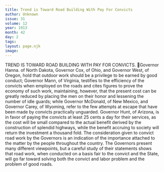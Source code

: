 ```yaml
---
title: Trend is Toward Road Building With Pay For Convicts
author: Unknown
issue: 31
volume: 12
year: 1913
month: 42
day: 2
tags:
layout: page.njk
image:
---
```

TREND IS TOWARD ROAD BUILDING WITH PAY FOR CONVICTS. Governor Hanna. of North Dakota, Governor Cox, of Ohio, and Governor West, of Oregon, hold that outdoor work should be a privilege to be earned by good conduct; Governor Mann, of Virginia, testifies to the efficiency of the convicts when employed on the roads and cites figures to prove the economy of such work, maintaining, however, that the present cost can be greatly reduced by placing the men on their honor and lessening the number of idle guards; while Governor McDonald, of New Mexico, and Governor Carey, of Wyoming, refer to the few attempts at escape that have been made by convicts practically unguarded. Governor Hunt, of Arizona, is in favor of paying the convicts at least 25 cents a day for their services, as the cost will be small compared to the actual benefit derived by the construction of splendid highways, while the benefit accruing to society will return the investment a thousand fold. The consideration given to convict road work by the Governors is an indication of the importance attached to the matter by the people throughout the country. The Governors present many different viewpoints, but a careful study of their statements shows that road work, when conducted on a basis fair to the convict and the State, will go far toward solving both the convict and labor problem and the problem of good roads. 
